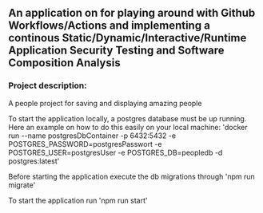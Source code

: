 ## An application on for playing around with Github Workflows/Actions and implementing a continous Static/Dynamic/Interactive/Runtime Application Security Testing and Software Composition Analysis

### Project description:
A people project for saving and displaying amazing people

To start the application locally, a postgres database must be up running. Here an example on how to do this easily on your local machine:
'docker run --name postgresDbContainer -p 6432:5432 -e POSTGRES_PASSWORD=postgresPasswort -e POSTGRES_USER=postgresUser -e POSTGRES_DB=peopledb -d postgres:latest'

Before starting the application execute the db migrations through 'npm run migrate'

To start the application run 'npm run start'
